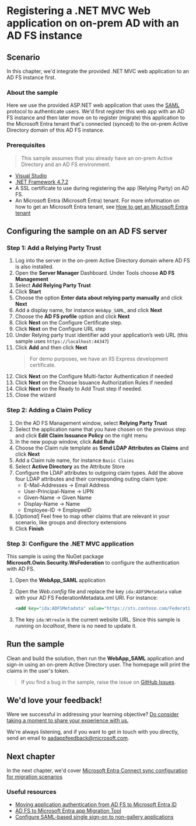 # Registering a .NET MVC Web application on on-prem AD with an AD FS instance

## Scenario

In this chapter, we'd integrate the provided .NET MVC web application to an AD FS instance first.

### About the sample

Here we use the provided ASP.NET web application that uses the [SAML](https://docs.microsoft.com/azure/active-directory/develop/single-sign-on-saml-protocol) protocol to authenticate users.
We'd first register this web app with an AD FS instance and then later move on to register (migrate) this application to the Microsoft Entra tenant that's connected (synced) to the on-prem Active Directory domain of this AD FS instance.

### Prerequisites

> This sample assumes that you already have an on-prem Active Directory and an AD FS environment.

- [Visual Studio](https://aka.ms/vsdownload)
- [.NET Framework 4.7.2](https://dotnet.microsoft.com/download/dotnet-framework)
- A SSL certificate to use during registering the app (Relying Party) on AD FS.
- An Microsoft Entra (Microsoft Entra) tenant. For more information on how to get an Microsoft Entra tenant, see [How to get an Microsoft Entra tenant](https://docs.microsoft.com/azure/active-directory/develop/quickstart-create-new-tenant)

## Configuring the sample on an AD FS server

### Step 1: Add a Relying Party Trust

1. Log into the server in the on-prem Active Directory domain where AD FS is also installed.
1. Open the **Server Manager** Dashboard. Under Tools choose **AD FS Management**
1. Select **Add Relying Party Trust**
1. Click **Start**
1. Choose the option **Enter data about relying party manually** and click **Next**
1. Add a display name, for instance `WebApp_SAML`, and click **Next**
1. Choose the **AD FS profile** option and click **Next**
1. Click **Next** on the Configure Certificate step.
1. Click **Next** on the Configure URL step
1. Under Relying party trust identifier add your application’s web URL (this sample uses `https://localhost:44347`)
1. Click **Add** and then click **Next**
    > For demo purposes, we have an IIS Express development certificate.
1. Click **Next** on the Configure Multi-factor Authentication if needed
1. Click **Next** on the Choose Issuance Authorization Rules if needed
1. Click **Next** on the Ready to Add Trust step if needed.
1. Close the wizard

### Step 2: Adding a Claim Policy

1. On the AD FS Management window, select **Relying Party Trust**
1. Select the application name that you have chosen on the previous step and click **Edit Claim Issuance Policy** on the right menu
1. In the new popup window, click **Add Rule**
1. Choose the Claim rule template as **Send LDAP Attributes as Claims** and click **Next**
1. Add a Claim rule name, for instance `Basic Claims`
1. Select **Active Directory** as the Attribute Store
1. Configure the LDAP attributes to outgoing claim types. Add the above four LDAP attributes and their corresponding outing claim type:
    - E-Mail-Addresses -> Email Address
    - User-Principal-Name -> UPN
    - Given-Name -> Given Name
    - Display-Name -> Name
    - Employee-ID -> EmployeeID
1. [*Optional*] Feel free to map other claims that are relevant in your scenario, like groups and directory extensions
1. Click **Finish**

### Step 3: Configure the .NET MVC application

This sample is using the NuGet package **Microsoft.Owin.Security.WsFederation** to configure the authentication with AD FS.

1. Open the **WebApp_SAML** application
1. Open the *Web.config* file and replace the key `ida:ADFSMetadata` value with your AD FS FederationMetadata.xml URI. For instance:

    ```xml
    <add key="ida:ADFSMetadata" value="https://sts.contoso.com/FederationMetadata/2007-06/FederationMetadata.xml" />
    ```

1. The key `ida:Wtrealm` is the current website URL. Since this sample is running on *localhost*, there is no need to update it.

## Run the sample

Clean and build the solution, then run the **WebApp_SAML** application and sign-in using an on-prem Active Directory user. The homepage will print the claims in the user's token.

> If you find a bug in the sample, raise the issue on [GitHub Issues](../../issues).

## We'd love your feedback!

Were we successful in addressing your learning objective? [Do consider taking a moment to share your experience with us.](https://forms.office.com/Pages/ResponsePage.aspx?id=v4j5cvGGr0GRqy180BHbR73pcsbpbxNJuZCMKN0lURpUODFCRVg4VTk2QUE2VEFPMUZKSEJNUFhWUyQlQCN0PWcu)

We're always listening, and if you want to get in touch with you directly, send an email to <aadappfeedback@microsoft.com>.

## Next chapter

In the next chapter, we'd cover [Microsoft Entra Connect sync configuration for migration scenarios](../1-2-Setup-AzureADConnect/README.md)

### Useful resources

- [Moving application authentication from AD FS to Microsoft Entra ID](https://docs.microsoft.com/azure/active-directory/manage-apps/migrate-adfs-apps-to-azure)
- [AD FS to Microsoft Entra app Migration Tool](https://github.com/AzureAD/Deployment-Plans/blob/master/ADFS%20to%20AzureAD%20App%20Migration/Readme.md)
- [Configure SAML-based single sign-on to non-gallery applications](https://docs.microsoft.com/azure/active-directory/manage-apps/configure-single-sign-on-non-gallery-applications)
